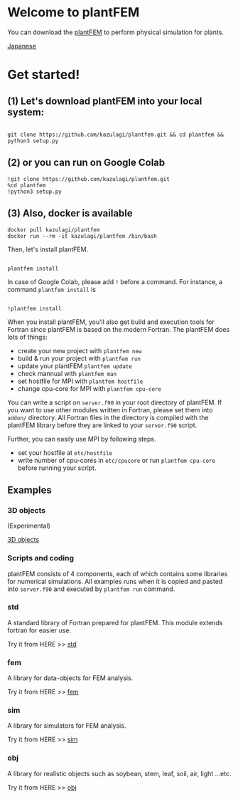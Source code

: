 # Welcome to plantFEM

You can download the [plantFEM](https://github.com/kazulagi/plantfem.git) to perform physical simulation for plants.

[Japanese](index_ja.md)

# Get started!

## (1) Let's download plantFEM into your local system:

```shellscript

git clone https://github.com/kazulagi/plantfem.git && cd plantfem && python3 setup.py

```

## (2) or you can run on Google Colab

```
!git clone https://github.com/kazulagi/plantfem.git 
%cd plantfem
!python3 setup.py
```

## (3) Also, docker is available


```
docker pull kazulagi/plantfem
docker run --rm -it kazulagi/plantfem /bin/bash
```

Then, let's install plantFEM.


```shellscript 

plantfem install

```

In case of Google Colab, please add ``!`` before a command. For instance, a command ``plantfem install`` is

```shellscript 

!plantfem install

```



When you install plantFEM, you'll also get build and execution tools for Fortran since plantFEM is based on the modern Fortran. The plantFEM does lots of things:


- create your new project with ``plantfem new``
- build & run your project with ``plantfem run``
- update your plantFEM ``plantfem update``
- check mannual with  ``plantfem man``
- set hostfile for MPI with  ``plantfem hostfile``
- change cpu-core for MPI with  ``plantfem cpu-core``


You can write a script on ``server.f90`` in your root directory of plantFEM. If you want to use other modules written in Fortran, please set them into ``addon/`` directory. All Fortran files in the directory is compiled with the plantFEM library before they are linked to your ``server.f90`` script.


Further, you can easily use MPI by following steps.

- set your hostfile at ``etc/hostfile``
- write number of cpu-cores in ``etc/cpucore`` or run ``plantfem cpu-core`` before running your script.

## Examples

### 3D objects

(Experimental)


[3D objects](3dsample.html)

### Scripts and coding
plantFEM consists of 4 components, each of which contains some libraries for numerical simulations. All examples runs when it is copied and pasted into ``server.f90`` and executed by ``plantfem run`` command.

### std

A standard library of Fortran prepared for plantFEM. This module extends fortran for easier use. 

Try it from HERE >> [std](Tutorial_std.md)

### fem

A library for data-objects for FEM analysis.

Try it from HERE >> [fem](Tutorial_fem.md)

### sim


A library for simulators for FEM analysis.

Try it from HERE >> [sim](Tutorial_sim.md)

### obj

A library for realistic objects such as soybean, stem, leaf, soil, air, light ...etc.

Try it from HERE >> [obj](Tutorial_obj.md)



<!--

```markdown

 Syntax highlighted code block

# Header 1
## Header 2
### Header 3

- Bulleted
- List

1. Numbered
2. List

**Bold** and _Italic_ and `Code` text

[Link](url) and ![Image](src)
```

For more details see [GitHub Flavored Markdown](https://guides.github.com/features/mastering-markdown/).

### Jekyll Themes

Your Pages site will use the layout and styles from the Jekyll theme you have selected in your [repository settings](https://github.com/kazulagi/plantfem.github.io/settings). The name of this theme is saved in the Jekyll `_config.yml` configuration file.

### Support or Contact

Having trouble with Pages? Check out our [documentation](https://docs.github.com/categories/github-pages-basics/) or [contact support](https://github.com/contact) and we’ll help you sort it out.
-->
